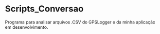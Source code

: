 # Scripts_Conversao

Programa para analisar arquivos .CSV do GPSLogger e da minha aplicação em desenvolvimento.